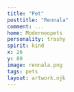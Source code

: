 ```yaml
---
title: "Pet"
posttitle: "Rennala"
comment: ...
home: Moderneopets
personality: trashy
spirit: kind
x: 26
y: 80
image: rennala.png
tags: pets
layout: artwork.njk
---
```


